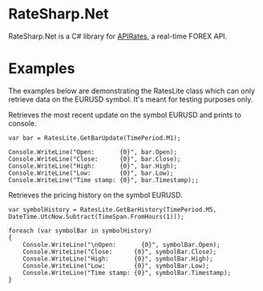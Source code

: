 RateSharp.Net
=============
RateSharp.Net is a C# library for [APIRates](http://apirates.com), a real-time FOREX API.


# Examples 
The examples below are demonstrating the RatesLite class which can only retrieve data on the EURUSD symbol.
It's meant for testing purposes only.

Retrieves the most recent update on the symbol EURUSD and prints to console.

    var bar = RatesLite.GetBarUpdate(TimePeriod.M1);

    Console.WriteLine("Open:       {0}", bar.Open);
    Console.WriteLine("Close:      {0}", bar.Close);
    Console.WriteLine("High:       {0}", bar.High);
    Console.WriteLine("Low:        {0}", bar.Low);
    Console.WriteLine("Time stamp: {0}", bar.Timestamp);;

Retrieves the pricing history on the symbol EURUSD.

    var symbolHistory = RatesLite.GetBarHistory(TimePeriod.M5, DateTime.UtcNow.Subtract(TimeSpan.FromHours(1)));

    foreach (var symbolBar in symbolHistory)
    {
        Console.WriteLine("\nOpen:       {0}", symbolBar.Open);
        Console.WriteLine("Close:      {0}", symbolBar.Close);
        Console.WriteLine("High:       {0}", symbolBar.High);
        Console.WriteLine("Low:        {0}", symbolBar.Low);
        Console.WriteLine("Time stamp: {0}", symbolBar.Timestamp);
    }

